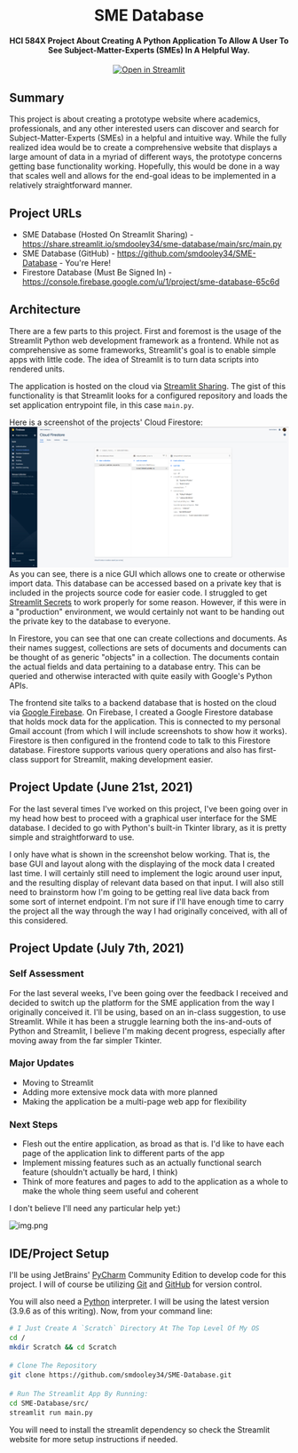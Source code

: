 <div align="center">
  <h1>SME Database</h1>

  <h4>
    HCI 584X Project About Creating A Python Application To Allow A User To See Subject-Matter-Experts (SMEs) In A
    Helpful Way.
  </h4>

  [![Open in Streamlit](https://static.streamlit.io/badges/streamlit_badge_black_white.svg)](https://share.streamlit.io/smdooley34/sme-database/main/src/main.py)
</div>

## Summary
This project is about creating a prototype website where academics, professionals, and any other interested users can
discover and search for Subject-Matter-Experts (SMEs) in a helpful and intuitive way. While the fully realized idea
would be to create a comprehensive website that displays a large amount of data in a myriad of different ways, the
prototype concerns getting base functionality working. Hopefully, this would be done in a way that scales well and
allows for the end-goal ideas to be implemented in a relatively straightforward manner.

## Project URLs
* SME Database (Hosted On Streamlit Sharing) - https://share.streamlit.io/smdooley34/sme-database/main/src/main.py
* SME Database (GitHub) - https://github.com/smdooley34/SME-Database - You're Here!
* Firestore Database (Must Be Signed In) - https://console.firebase.google.com/u/1/project/sme-database-65c6d

## Architecture
There are a few parts to this project. First and foremost is the usage of the Streamlit Python web development
framework as a frontend. While not as comprehensive as some frameworks, Streamlit's goal is to enable simple apps with
little code. The idea of Streamlit is to turn data scripts into rendered units.

The application is hosted on the cloud via [Streamlit Sharing](https://streamlit.io/sharing). The gist of this
functionality is that Streamlit looks for a configured repository and loads the set application entrypoint file, in this
case `main.py`.

Here is a screenshot of the projects' Cloud Firestore:
![img.png](screenshots/screen_three.png)
As you can see, there is a nice GUI which allows one to create or otherwise import data. This database can be accessed
based on a private key that is included in the projects source code for easier code. I struggled to get
[Streamlit Secrets](https://blog.streamlit.io/secrets-in-sharing-apps/) to work properly for some reason. However, if
this were in a "production" environment, we would certainly not want to be handing out the private key to the database
to everyone.

In Firestore, you can see that one can create collections and documents. As their names suggest, collections are sets
of documents and documents can be thought of as generic "objects" in a collection. The documents contain the actual
fields and data pertaining to a database entry. This can be queried and otherwise interacted with quite easily with
Google's Python APIs.

The frontend site talks to a backend database that is hosted on the cloud via [Google Firebase](https://firebase.google.com).
On Firebase, I created a Google Firestore database that holds mock data for the application. This is connected to my
personal Gmail account (from which I will include screenshots to show how it works). Firestore is then configured in the
frontend code to talk to this Firestore database. Firestore supports various query operations and also has first-class
support for Streamlit, making development easier.

## Project Update (June 21st, 2021)
For the last several times I've worked on this project, I've been going over in my head how best to proceed with a
graphical user interface for the SME database. I decided to go with Python's built-in Tkinter library, as it is pretty
simple and straightforward to use.

I only have what is shown in the screenshot below working. That is, the base GUI and layout along with the displaying
of the mock data I created last time. I will certainly still need to implement the logic around user input, and the
resulting display of relevant data based on that input. I will also still need to brainstorm how I'm going to be
getting real live data back from some sort of internet endpoint. I'm not sure if I'll have enough time to carry the
project all the way through the way I had originally conceived, with all of this considered.

## Project Update (July 7th, 2021)

### Self Assessment
For the last several weeks, I've been going over the feedback I received and decided to switch up the platform for the
SME application from the way I originally conceived it. I'll be using, based on an in-class suggestion, to use
Streamlit. While it has been a struggle learning both the ins-and-outs of Python and Streamlit, I believe I'm making
decent progress, especially after moving away from the far simpler Tkinter.

### Major Updates
* Moving to Streamlit
* Adding more extensive mock data with more planned
* Making the application be a multi-page web app for flexibility

### Next Steps
* Flesh out the entire application, as broad as that is. I'd like to have each page of the application link to different
  parts of the app
* Implement missing features such as an actually functional search feature (shouldn't actually be hard, I think)
* Think of more features and pages to add to the application as a whole to make the whole thing seem useful and coherent

I don't believe I'll need any particular help yet:)

![img.png](screenshots/screen_two.png)

## IDE/Project Setup
I'll be using JetBrains' [PyCharm](https://www.jetbrains.com/pycharm/) Community Edition to develop code for this
project. I will of course be utilizing [Git](https://git-scm.com) and [GitHub](https://github.com/) for version control.

You will also need a [Python](https://www.python.org/) interpreter. I will be using the latest version (3.9.6 as of
this writing). Now, from your command line:

```bash
# I Just Create A `Scratch` Directory At The Top Level Of My OS
cd /
mkdir Scratch && cd Scratch

# Clone The Repository
git clone https://github.com/smdooley34/SME-Database.git

# Run The Streamlit App By Running:
cd SME-Database/src/
streamlit run main.py
```

You will need to install the streamlit dependency so check the Streamlit website for more setup instructions if needed.
